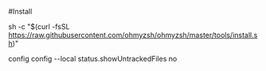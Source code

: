 #Install

sh -c "$(curl -fsSL https://raw.githubusercontent.com/ohmyzsh/ohmyzsh/master/tools/install.sh)"

config config --local status.showUntrackedFiles no

